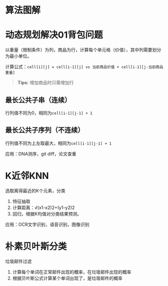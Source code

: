 # 算法图解

# 动态规划解决01背包问题

以重量（限制条件）为列，商品为行，计算每个单元格（价值），其中列需要划分为最小单位。

计算公式：`cell[i][j] = cell[i-1][j] vs 当前商品价值 + cell[i-1][j-当前商品重量]`

> **Tips:** 增加商品时只需增加行

## 最长公共子串（连续）

行列值不同为0，相同为`cell[i-1][j-1] + 1`

## 最长公共子序列（不连续）

行列值不同为上左取最大，相同为`cell[i-1][j-1] + 1`

应用：DNA测序，git diff，论文查重

# K近邻KNN

选取离得最近的K个元素，分类

1. 特征抽取
2. 计算距离：√(x1-x2)2+(y1-y2)2
3. 回归，根据K均值对分类结果预测。

应用：OCR文字识别，语音识别，图像识别

# 朴素贝叶斯分类

垃圾邮件过滤

1. 计算每个单词在正常邮件出现的概率，在垃圾邮件出现的概率
2. 根据贝叶斯公式计算某个单词出现了，是垃圾邮件的概率
